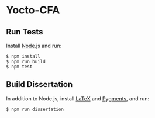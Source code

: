 # Yocto-CFA

## Run Tests

Install [Node.js](https://nodejs.org/) and run:

```console
$ npm install
$ npm run build
$ npm test
```

## Build Dissertation

In addition to Node.js, install [LaTeX](https://www.latex-project.org) and [Pygments](http://pygments.org), and run:

```console
$ npm run dissertation
```
